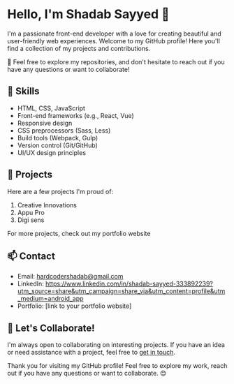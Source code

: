 # Hello, I'm Shadab Sayyed 👋

I'm a passionate front-end developer with a love for creating beautiful and user-friendly web experiences. Welcome to my GitHub profile! Here you'll find a collection of my projects and contributions.

🌟 Feel free to explore my repositories, and don't hesitate to reach out if you have any questions or want to collaborate!

## 🔧 Skills

- HTML, CSS, JavaScript
- Front-end frameworks (e.g., React, Vue)
- Responsive design
- CSS preprocessors (Sass, Less)
- Build tools (Webpack, Gulp)
- Version control (Git/GitHub)
- UI/UX design principles

## 💼 Projects

Here are a few projects I'm proud of:

1. Creative Innovations
2. Appu Pro
3. Digi sens 

For more projects, check out my portfolio website

## 📫 Contact

- Email: hardcodershadab@gmail.com
- LinkedIn: https://www.linkedin.com/in/shadab-sayyed-333892239?utm_source=share&utm_campaign=share_via&utm_content=profile&utm_medium=android_app
- Portfolio: [link to your portfolio website]

## 🤝 Let's Collaborate!

I'm always open to collaborating on interesting projects. If you have an idea or need assistance with a project, feel free to [get in touch](mailto:your.email@example.com).


Thank you for visiting my GitHub profile! Feel free to explore my work, reach out if you have any questions or want to collaborate. 😊
